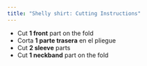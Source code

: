 ```yaml
---
title: "Shelly shirt: Cutting Instructions"
---
```


- Cut **1 front** part on the fold
- Corta **1 parte trasera** en el pliegue
- Cut **2 sleeve** parts
- Cut **1 neckband** part on the fold
